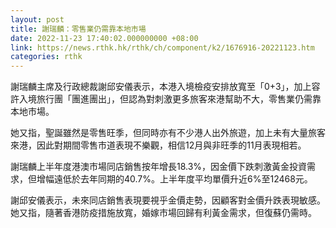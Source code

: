 ```yaml
---
layout: post
title: 謝瑞麟：零售業仍需靠本地市場
date: 2022-11-23 17:40:02.000000000 +08:00
link: https://news.rthk.hk/rthk/ch/component/k2/1676916-20221123.htm
categories: rthk
---
```


謝瑞麟主席及行政總裁謝邱安儀表示，本港入境檢疫安排放寬至「0+3」，加上容許入境旅行團「團進團出」，但認為對刺激更多旅客來港幫助不大，零售業仍需靠本地市場。

她又指，聖誕雖然是零售旺季，但同時亦有不少港人出外旅遊，加上未有大量旅客來港，因此對期間零售市道表現不樂觀，相信12月與非旺季的11月表現相若。

謝瑞麟上半年度港澳市場同店銷售按年增長18.3%，因金價下跌刺激黃金投資需求，但增幅遠低於去年同期的40.7%。上半年度平均單價升近6%至12468元。

謝邱安儀表示，未來同店銷售表現要視乎金價走勢，因顧客對金價升跌表現敏感。她又指，隨著香港防疫措施放寬，婚嫁市場回歸有利黃金需求，但復蘇仍需時。
